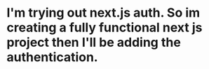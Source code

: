 # I'm trying out next.js auth. So im creating a fully functional next js project then I'll be adding the authentication.
